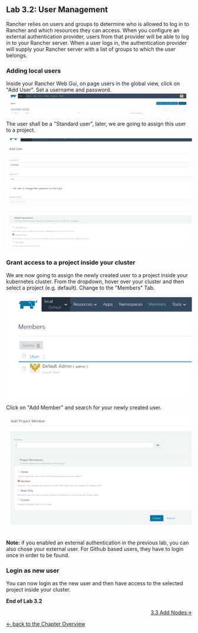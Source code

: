 ## Lab 3.2: User Management

Rancher relies on users and groups to determine who is allowed to log in to Rancher and which resources they can access. When you configure an external authentication provider, users from that provider will be able to log in to your Rancher server. When a user logs in, the authentication provider will supply your Rancher server with a list of groups to which the user belongs.

### Adding local users

Inside your Rancher Web Gui, on page users in the global view, click on "Add User". Set a username and password. 
![Add User](../resources/images/adduser.png)

The user shall be a "Standard user", later, we are going to assign this user to a project.

![Add User](../resources/images/defineuser.png)


### Grant access to a project inside your cluster

We are now going to assign the newly created user to a project inside your kubernetes cluster. From the dropdown, hover over your cluster and then select a project (e.g. default). Change to the "Members" Tab.

![Project Members](../resources/images/projectmembers.png)

Click on "Add Member" and search for your newly created user.

![Add Members](../resources/images/addmember.png)

**Note:** if you enabled an external authentication in the previous lab, you can also chose your external user. For Github based users, they have to login once in order to be found.


### Login as new user

You can now login as the new user and then have access to the selected project inside your cluster.

**End of Lab 3.2**

<p width="100px" align="right"><a href="33_addnode.md"> 3.3 Add Nodes→</a></p>

[← back to the Chapter Overview](10_rancher.md)
